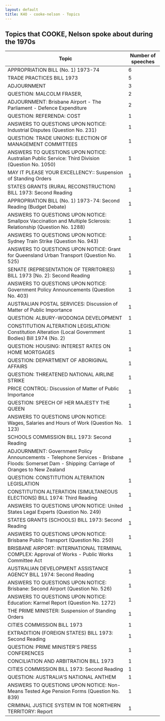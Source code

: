 ```yaml
---
layout: default
title: K4O - cooke-nelson - Topics
---
```

## Topics that COOKE, Nelson spoke about during the 1970s

| Topic | Number of speeches |
|--------------|----------------|
|APPROPRIATION BILL (No. 1) 1973-74|6|
|TRADE PRACTICES BILL 1973|5|
|ADJOURNMENT|3|
|QUESTION: MALCOLM FRASER,|2|
|ADJOURNMENT: Brisbane Airport - The Parliament - Defence Expenditure|2|
|QUESTION: REFERENDA: COST|1|
|ANSWERS TO QUESTIONS UPON NOTICE: Industrial Disputes (Question No. 231)|1|
|QUESTION: TRADE UNIONS: ELECTION OF MANAGEMENT COMMITTEES|1|
|ANSWERS TO QUESTIONS UPON NOTICE: Australian Public Service: Third Division (Question No. 1050)|1|
|MAY IT PLEASE YOUR EXCELLENCY:: Suspension of Standing Orders|1|
|STATES GRANTS (RURAL RECONSTRUCTION) BILL 1973: Second Reading|1|
|APPROPRIATION BILL (No. 1) 1973-74: Second Reading (Budget Debate)|1|
|ANSWERS TO QUESTIONS UPON NOTICE: Smallpox Vaccination and Multiple Sclerosis: Relationship (Question No. 1288)|1|
|ANSWERS TO QUESTIONS UPON NOTICE: Sydney Train Strike (Question No. 943)|1|
|ANSWERS TO QUESTIONS UPON NOTICE: Grant for Queensland Urban Transport (Question No. 525)|1|
|SENATE (REPRESENTATION OF TERRITORIES) BILL 1973 [No. 2]: Second Reading|1|
|ANSWERS TO QUESTIONS UPON NOTICE: Government Policy Announcements (Question No. 403)|1|
|AUSTRALIAN POSTAL SERVICES: Discussion of Matter of Public Importance|1|
|QUESTION: ALBURY-WODONGA DEVELOPMENT|1|
|CONSTITUTION ALTERATION LEGISLATION: Constitution Alteration (Local Government Bodies) Bill 1974 (No. 2)|1|
|QUESTION: HOUSING: INTEREST RATES ON HOME MORTGAGES|1|
|QUESTION: DEPARTMENT OF ABORIGINAL AFFAIRS|1|
|QUESTION: THREATENED NATIONAL AIRLINE STRIKE|1|
|PRICE CONTROL: Discussion of Matter of Public Importance|1|
|QUESTION: SPEECH OF HER MAJESTY THE QUEEN|1|
|ANSWERS TO QUESTIONS UPON NOTICE: Wages, Salaries and Hours of Work (Question No. 123)|1|
|SCHOOLS COMMISSION BILL 1973: Second Reading|1|
|ADJOURNMENT: Government Policy Announcements - Telephone Services - Brisbane Floods: Somerset Dam - Shipping: Carriage of Oranges to New Zealand|1|
|QUESTION: CONSTITUTION ALTERATION LEGISLATION|1|
|CONSTITUTION ALTERATION (SIMULTANEOUS ELECTIONS) BILL 1974: Third Reading|1|
|ANSWERS TO QUESTIONS UPON NOTICE: United States Legal Experts (Question No. 249)|1|
|STATES GRANTS (SCHOOLS) BILL 1973: Second Reading|1|
|ANSWERS TO QUESTIONS UPON NOTICE: Brisbane Public Transport (Question No. 250)|1|
|BRISBANE AIRPORT: INTERNATIONAL TERMINAL COMPLEX: Approval of Works - Public Works Committee Act|1|
|AUSTRALIAN DEVELOPMENT ASSISTANCE AGENCY BILL 1974: Second Reading|1|
|ANSWERS TO QUESTIONS UPON NOTICE: Brisbane: Second Airport (Question No. 526)|1|
|ANSWERS TO QUESTIONS UPON NOTICE: Education: Karmel Report (Question No. 1272)|1|
|THE PRIME MINISTER: Suspension of Standing Orders|1|
|CITIES COMMISSION BILL 1973|1|
|EXTRADITION (FOREIGN STATES) BILL 1973: Second Reading|1|
|QUESTION: PRIME MINISTER'S PRESS CONFERENCES|1|
|CONCILIATION AND ARBITRATION BILL 1973|1|
|CITIES COMMISSION BILL 1973: Second Reading|1|
|QUESTION: AUSTRALIA'S NATIONAL ANTHEM|1|
|ANSWERS TO QUESTIONS UPON NOTICE: Non-Means Tested Age Pension Forms (Question No. 839)|1|
|CRIMINAL JUSTICE SYSTEM IN TOE NORTHERN TERRITORY: Report|1|
